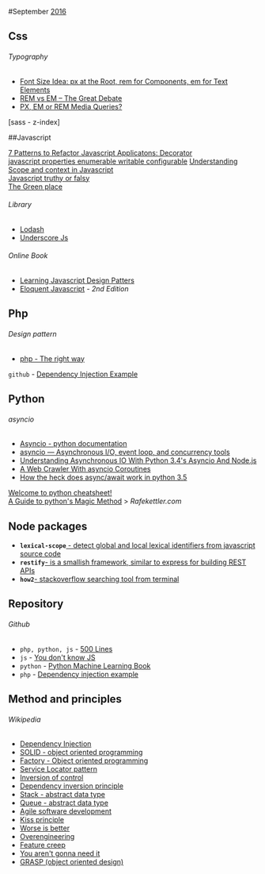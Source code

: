 #September [2016](/tree/master/Year/2016)

## Css
###### Typography
* [Font Size Idea: px at the Root, rem for Components, em for Text Elements](https://css-tricks.com/rems-ems/)
* [REM vs EM – The Great Debate](https://zellwk.com/blog/rem-vs-em/)
* [PX, EM or REM Media Queries?](https://zellwk.com/blog/media-query-units/)

[sass - z-index]

##Javascript

[7 Patterns to Refactor Javascript Applicatons: Decorator](http://crushlovely.com/journal/7-patterns-to-refactor-javascript-applications-decorators/)  
[javascript properties enumerable writable configurable](http://arqex.com/967/javascript-properties-enumerable-writable-configurable)
[Understanding Scope and context in Javascript](http://ryanmorr.com/understanding-scope-and-context-in-javascript)  
[Javascript truthy or falsy](http://james.padolsey.com/javascript/truthy-falsey/)  
[The Green place](http://eli.thegreenplace.net/archives/all)  

###### Library  
* [Lodash](https://lodash.com/)
* [Underscore Js](http://underscorejs.org/)

###### Online Book 
* [Learning Javascript Design Patters](https://addyosmani.com/resources/essentialjsdesignpatterns/book/)
* [Eloquent Javascript](http://eloquentjavascript.net/) - _2nd Edition_


## Php
###### Design pattern
* [php - The right way](http://www.phptherightway.com/pages/Design-Patterns.html)
  
`github` - [Dependency Injection Example](https://github.com/daylerees/dependency-injection-example)


## Python
###### asyncio
* [Asyncio - python documentation](https://docs.python.org/3/library/asyncio-eventloop.html)
* [asyncio — Asynchronous I/O, event loop, and concurrency tools](https://pymotw.com/3/asyncio/)
* [Understanding Asynchronous IO With Python 3.4's Asyncio And Node.js](http://sahandsaba.com/understanding-asyncio-node-js-python-3-4.html)
* [A Web Crawler With asyncio Coroutines](http://aosabook.org/en/500L/a-web-crawler-with-asyncio-coroutines.html)
* [How the heck does async/await work in python 3.5](http://www.snarky.ca/how-the-heck-does-async-await-work-in-python-3-5)  
   
[Welcome to python cheatsheet!](https://www.pythonsheets.com/)   
[A Guide to python's Magic Method](http://www.rafekettler.com/magicmethods.htm) > _Rafekettler.com_  


## Node packages
* **`lexical-scope`**[ - detect global and local lexical identifiers from javascript source code](https://www.npmjs.com/package/lexical-scope)  
* **`restify`**[- is a smallish framework, similar to express for building REST APIs](http://restify.com/)  
* **`how2`**[- stackoverflow searching tool from terminal](https://www.npmjs.com/package/how2)

## Repository
###### Github
* `php, python, js` - [500 Lines](https://github.com/aosabook/500lines/)
* `js` - [You don't know JS](https://github.com/getify/You-Dont-Know-JS)
* `python` - [Python Machine Learning Book](https://github.com/rasbt/python-machine-learning-book)
* `php` - [Dependency injection example](https://github.com/daylerees/dependency-injection-example)



## Method and principles
###### Wikipedia
* [Dependency Injection](https://en.wikipedia.org/wiki/Dependency_injection)
* [SOLID - object oriented programming](https://en.wikipedia.org/wiki/SOLID_(object-oriented_design))
* [Factory - Object oriented programming](https://en.wikipedia.org/wiki/Factory_(object-oriented_programming))
* [Service Locator pattern](https://en.wikipedia.org/wiki/Service_locator_pattern)
* [Inversion of control](https://en.wikipedia.org/wiki/Inversion_of_control)  
* [Dependency inversion principle](https://en.wikipedia.org/wiki/Dependency_inversion_principle)  
* [Stack - abstract data type](https://en.wikipedia.org/wiki/Stack_(abstract_data_type))
* [Queue - abstract data type](https://en.wikipedia.org/wiki/Queue_(abstract_data_type))  
* [Agile software development](https://en.wikipedia.org/wiki/Agile_software_development)
* [Kiss principle](https://en.wikipedia.org/wiki/KISS_principle)
* [Worse is better](https://en.wikipedia.org/wiki/Worse_is_better)
* [Overengineering](https://en.wikipedia.org/wiki/Overengineering)
* [Feature creep](https://en.wikipedia.org/wiki/Feature_creep)
* [You aren't gonna need it](https://en.wikipedia.org/wiki/You_aren%27t_gonna_need_it)
* [GRASP (object oriented design)](https://en.wikipedia.org/wiki/GRASP_(object-oriented_design))
